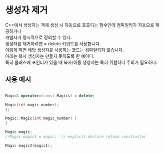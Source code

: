 # 생성자 제거

C++에서 생성자는 객체 생성 시 자동으로 호출되는 함수인데 컴파일러가 자동으로 제공하거나  
개발자가 명시적으로 정의할 수 있다.   
생성자를 제거하려면 = delete 키워드를 사용합니다.   
이렇게 하면 해당 생성자를 사용하는 코드는 컴파일되지 않습니다.  
아래는 복사 생성자는 만들지 못하도록 한 예이다.  
특히 클래스에 포인터가 있을 때 복사/이동 생성자는 특히 위험하니 주의가 필요하다.  

## 사용 예시
```cpp

Magic& operator=(const Magic&) = delete;

Magic(int magic_number);
};

Magic::Magic(int magic_number) {
}

Magic magic;
//Magic magic1 = magic;  // explicit declare refuse constructor

Magic magic2(magic1); 



